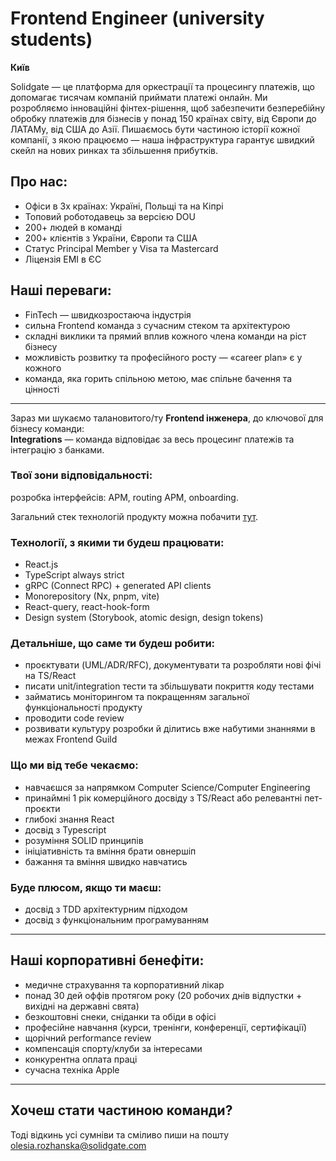 # Frontend Engineer (university students)

**Київ**

Solidgate — це платформа для оркестрації та процесингу платежів, що допомагає тисячам компаній приймати платежі онлайн. Ми розробляємо інноваційні фінтех-рішення, щоб забезпечити безперебійну обробку платежів для бізнесів у понад 150 країнах світу, від Європи до ЛАТАМу, від США до Азії. Пишаємось бути частиною історії кожної компанії, з якою працюємо — наша інфраструктура гарантує швидкий скейл на нових ринках та збільшення прибутків.

## Про нас:
- Офіси в 3х країнах: Україні, Польщі та на Кіпрі  
- Топовий роботодавець за версією DOU  
- 200+ людей в команді  
- 200+ клієнтів з України, Європи та США  
- Статус Principal Member у Visa та Mastercard  
- Ліцензія ЕМІ в ЄС  

## Наші переваги:
- FinTech — швидкозростаюча індустрія  
- сильна Frontend команда з сучасним стеком та архітектурою  
- складні виклики та прямий вплив кожного члена команди на ріст бізнесу  
- можливість розвитку та професійного росту — «career plan» є у кожного  
- команда, яка горить спільною метою, має спільне бачення та цінності  

---

Зараз ми шукаємо талановитого/ту **Frontend інженера**, до ключової для бізнесу команди:  
**Integrations** — команда відповідає за весь процесинг платежів та інтеграцію з банками.

### Твої зони відповідальності: 
розробка інтерфейсів: APM, routing APM, onboarding.

Загальний стек технологій продукту можна побачити [тут](https://solidgate-tech.github.io/).

### Технології, з якими ти будеш працювати:
- React.js  
- TypeScript always strict  
- gRPC (Connect RPC) + generated API clients  
- Monorepository (Nx, pnpm, vite)  
- React-query, react-hook-form  
- Design system (Storybook, atomic design, design tokens)  

### Детальніше, що саме ти будеш робити:
- проєктувати (UML/ADR/RFC), документувати та розробляти нові фічі на TS/React  
- писати unit/integration тести та збільшувати покриття коду тестами  
- займатись моніторингом та покращенням загальної функціональності продукту  
- проводити code review  
- розвивати культуру розробки й ділитись вже набутими знаннями в межах Frontend Guild  

### Що ми від тебе чекаємо:
- навчаєшся за напрямком Computer Science/Computer Engineering  
- принаймні 1 рік комерційного досвіду з TS/React або релевантні пет-проєкти  
- глибокі знання React  
- досвід з Typescript  
- розуміння SOLID принципів  
- ініціативність та вміння брати овнершіп  
- бажання та вміння швидко навчатись  

### Буде плюсом, якщо ти маєш:
- досвід з TDD архітектурним підходом  
- досвід з функціональним програмуванням
  

---

## Наші корпоративні бенефіти:
- медичне страхування та корпоративний лікар  
- понад 30 дей оффів протягом року (20 робочих днів відпустки + вихідні на державні свята)  
- безкоштовні снеки, сніданки та обіди в офісі  
- професійне навчання (курси, тренінги, конференції, сертифікації)  
- щорічний performance review  
- компенсація спорту/клуби за інтересами  
- конкурентна оплата праці  
- сучасна техніка Apple  

---

## Хочеш стати частиною команди?
Тоді відкинь усі сумніви та сміливо пиши на пошту [olesia.rozhanska@solidgate.com](mailto:olesia.rozhanska@solidgate.com)
